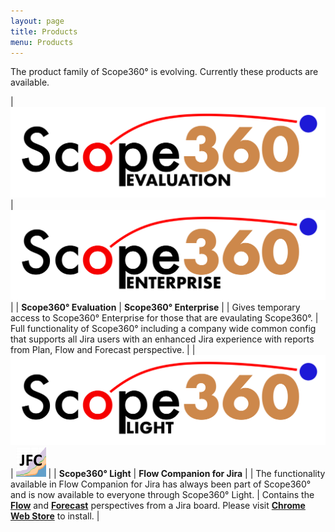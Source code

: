 ```yaml
---
layout: page
title: Products
menu: Products
---
```


The product family of Scope360° is evolving. Currently these products are available.

| ![logo](assets/images/logos/scope360logoEvaluationB.svg) | ![logo](assets/images/logos/scope360logoEnterpriseB.svg) |
| **Scope360° Evaluation** | **Scope360° Enterprise** |
| Gives temporary access to Scope360° Enterprise for those that are evaulating Scope360°. | Full functionality of Scope360° including a company wide common config that supports all Jira users with an enhanced Jira experience with reports from Plan, Flow and Forecast perspective. |
| ![logo](assets/images/logos/scope360logoLightB.svg) | ![](assets/images/logos/jfcLogo48.png) |
| **Scope360° Light** | **Flow Companion for Jira** |
| The functionality available in Flow Companion for Jira has always been part of Scope360° and is now available to everyone through Scope360° Light. | Contains the **[Flow](perspectives/flow.html)** and **[Forecast](perspectives/flow.html)** perspectives from a Jira board. Please visit **[Chrome Web Store](https://chrome.google.com/webstore/detail/flow-companion-for-jira/kbppfmkmcilakibigimbnohnbefifaao)** to install. |
